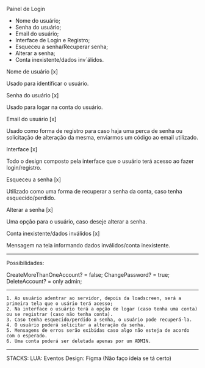 Painel de Login

- Nome do usuário;
- Senha do usuário;
- Email do usuário;
- Interface de Login e Registro;
- Esqueceu a senha/Recuperar senha;
- Alterar a senha;
- Conta inexistente/dados inv´álidos.

Nome de usuário [x]

Usado para identificar o usuário.

Senha do usuário [x]

Usado para logar na conta do usuário.

Email do usuário [x]

Usado como forma de registro para caso haja uma perca de senha ou solicitação
de alteração da mesma, enviarmos um código ao email utilizado.

Interface [x]

Todo o design composto pela interface que o usuário terá acesso ao fazer login/registro.

Esqueceu a senha [x]

Utilizado como uma forma de recuperar a senha da conta, caso tenha esquecido/perdido.

Alterar a senha [x]

Uma opção para o usuário, caso deseje alterar a senha.

Conta inexistente/dados inválidos [x]

Mensagem na tela informando dados inválidos/conta inexistente.

----------------------------

Possibilidades:

CreateMoreThanOneAccount? = false;
ChangePassword? = true;
DeleteAccount? = only admin;

---------------------------

    1. Ao usuário adentrar ao servidor, depois da loadscreen, será a primeira tela que o usário terá acesso;
    2. Na interface o usuário terá a opção de logar (caso tenha uma conta) ou se registrar (caso não tenha conta).
    3. Caso tenha esquecido/perdido a senha, o usuário pode recuperá-la.
    4. O usuário poderá solicitar a alteração da senha.
    5. Mensagens de erros serão exibidas caso algo não esteja de acordo com o esperado.
    6. Uma conta poderá ser deletada apenas por um ADMIN.

---------------------------

STACKS:
    LUA: Eventos
    Design: Figma
    (Não faço ideia se tá certo)